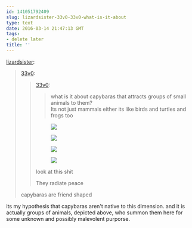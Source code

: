 ```yaml
---
id: 141051792409
slug: lizardsister-33v0-33v0-what-is-it-about
type: text
date: 2016-03-14 21:47:13 GMT
tags:
- delete later
title: ''
---
```

<p><a class="tumblr_blog" href="http://lizardsister.tumblr.com/post/140863014602">lizardsister</a>:</p>
<blockquote>
<p><a class="tumblr_blog" href="http://33v0.tumblr.com/post/140833962264">33v0</a>:</p>
<blockquote>
<p><a class="tumblr_blog" href="http://33v0.tumblr.com/post/140833784709">33v0</a>:</p>
<blockquote>
<p>what is it about capybaras that attracts groups of small animals to them?<br>
Its not just mammals either its like birds and turtles and frogs too</p>
</blockquote>
<p><figure class="tmblr-full"><img src="https://56.media.tumblr.com/e925d99f2f87a999a736cf65aaa51539/tumblr_inline_o3utz28OIK1qho891_540.jpg" class=""></figure><figure class="tmblr-full"><img src="https://56.media.tumblr.com/73cf37be96cf8b1d5b5b7013995dd99d/tumblr_inline_o3utzctG7l1qho891_540.jpg" class=""></figure><figure class="tmblr-full"><img src="https://56.media.tumblr.com/def09ad52ca372c549fdbbdcc1e7e314/tumblr_inline_o3utzlNuPj1qho891_540.jpg" class=""></figure><figure class="tmblr-full"><img src="https://56.media.tumblr.com/6e04200eabddb394918e391b3aef5c6c/tumblr_inline_o3uu1vQcOg1qho891_540.jpg" class=""></figure></p>
<p>look at this shit</p>
<p>They radiate peace</p>
</blockquote>
<p>capybaras are friend shaped</p>
</blockquote>

its my hypothesis that capybaras aren't native to this dimension. and it is actually groups of animals, depicted above, who summon them here for some unknown and possibly malevolent purporse.